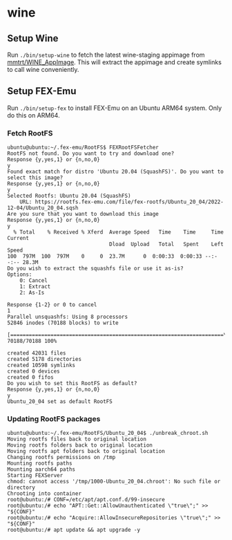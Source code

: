 # wine

## Setup Wine

Run `./bin/setup-wine` to fetch the latest wine-staging appimage from
[mmtrt/WINE_AppImage](https://github.com/mmtrt/WINE_AppImage). This will
extract the appimage and create symlinks to call wine conveniently.

## Setup FEX-Emu

Run `./bin/setup-fex` to install FEX-Emu on an Ubuntu ARM64 system. Only do this
on ARM64.

### Fetch RootFS

```
ubuntu@ubuntu:~/.fex-emu/RootFS$ FEXRootFSFetcher
RootFS not found. Do you want to try and download one?
Response {y,yes,1} or {n,no,0}
y
Found exact match for distro 'Ubuntu 20.04 (SquashFS)'. Do you want to select this image?
Response {y,yes,1} or {n,no,0}
y
Selected Rootfs: Ubuntu 20.04 (SquashFS)
	URL: https://rootfs.fex-emu.com/file/fex-rootfs/Ubuntu_20_04/2022-12-04/Ubuntu_20_04.sqsh
Are you sure that you want to download this image
Response {y,yes,1} or {n,no,0}
y
  % Total    % Received % Xferd  Average Speed   Time    Time     Time  Current
                                 Dload  Upload   Total   Spent    Left  Speed
100  797M  100  797M    0     0  23.7M      0  0:00:33  0:00:33 --:--:-- 28.3M
Do you wish to extract the squashfs file or use it as-is?
Options:
	0: Cancel
	1: Extract
	2: As-Is
	
Response {1-2} or 0 to cancel
1
Parallel unsquashfs: Using 8 processors
52846 inodes (70188 blocks) to write

[=====================================================================\] 70188/70188 100%

created 42031 files
created 5178 directories
created 10598 symlinks
created 0 devices
created 0 fifos
Do you wish to set this RootFS as default?
Response {y,yes,1} or {n,no,0}
y
Ubuntu_20_04 set as default RootFS
```

### Updating RootFS packages

```
ubuntu@ubuntu:~/.fex-emu/RootFS/Ubuntu_20_04$ ./unbreak_chroot.sh 
Moving rootfs files back to original location
Moving rootfs folders back to original location
Moving rootfs apt folders back to original location
Changing rootfs permissions on /tmp
Mounting rootfs paths
Mounting aarch64 paths
Starting FEXServer
chmod: cannot access '/tmp/1000-Ubuntu_20_04.chroot': No such file or directory
Chrooting into container
root@ubuntu:/# CONF=/etc/apt/apt.conf.d/99-insecure
root@ubuntu:/# echo "APT::Get::AllowUnauthenticated \"true\";" >> "${CONF}"
root@ubuntu:/# echo "Acquire::AllowInsecureRepositories \"true\";" >> "${CONF}"
root@ubuntu:/# apt update && apt upgrade -y
```
